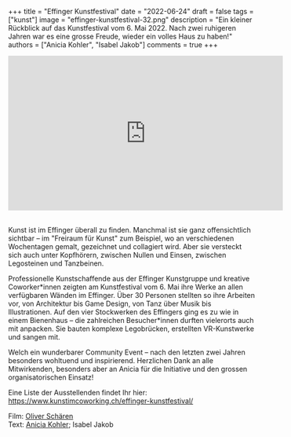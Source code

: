 +++
title = "Effinger Kunstfestival"
date = "2022-06-24"
draft = false
tags = ["kunst"]
image = "effinger-kunstfestival-32.png"
description = "Ein kleiner Rückblick auf das Kunstfestival vom 6. Mai 2022. Nach zwei ruhigeren Jahren war es eine grosse Freude, wieder ein volles Haus zu haben!"
authors = ["Anicia Kohler", "Isabel Jakob"]
comments = true
+++
<iframe width="560" height="315" src="https://www.youtube.com/embed/mLQUtMsx7b0" title="YouTube video player" frameborder="0" allow="accelerometer; clipboard-write; encrypted-media; gyroscope; picture-in-picture" allowfullscreen></iframe>

\
Kunst ist im Effinger überall zu finden. Manchmal ist sie ganz offensichtlich sichtbar – im "Freiraum für Kunst" zum Beispiel, wo an verschiedenen Wochentagen gemalt, gezeichnet und collagiert wird. Aber sie versteckt sich auch unter Kopfhörern, zwischen Nullen und Einsen, zwischen Legosteinen und Tanzbeinen.

Professionelle Kunstschaffende aus der Effinger Kunstgruppe und kreative Coworker\*innen zeigten am Kunstfestival vom 6. Mai ihre Werke an allen verfügbaren Wänden im Effinger. Über 30 Personen stellten so ihre Arbeiten vor, von Architektur bis Game Design, von Tanz über Musik bis Illustrationen. Auf den vier Stockwerken des Effingers ging es zu wie in einem Bienenhaus – die zahlreichen Besucher\*innen durften vielerorts auch mit anpacken. Sie bauten komplexe Legobrücken, erstellten VR-Kunstwerke und sangen mit.

Welch ein wunderbarer Community Event – nach den letzten zwei Jahren besonders wohltuend und inspirierend. Herzlichen Dank an alle Mitwirkenden, besonders aber an Anicia für die Initiative und den grossen organisatorischen Einsatz!

Eine Liste der Ausstellenden findet Ihr hier: https://www.kunstimcoworking.ch/effinger-kunstfestival/

Film: [Oliver Schären](https://www.winnetwostudio.com/) \
Text: [Anicia Kohler](https://www.aniciakohler.ch/); Isabel Jakob

